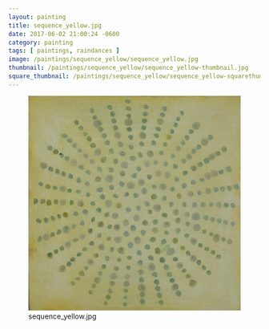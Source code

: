 ```yaml
---
layout: painting
title: sequence_yellow.jpg
date: 2017-06-02 21:00:24 -0600
category: painting
tags: [ paintings, raindances ]
image: /paintings/sequence_yellow/sequence_yellow.jpg
thumbnail: /paintings/sequence_yellow/sequence_yellow-thumbnail.jpg
square_thumbnail: /paintings/sequence_yellow/sequence_yellow-squarethumb.jpg
---
```


<figure class="fullwidth"><img src="/paintings/sequence_yellow/sequence_yellow.jpg" alt="A painting titled: sequence_yellow.jpg by painter Kyle Cunningham" /><figcaption>sequence_yellow.jpg</figcaption></figure>
